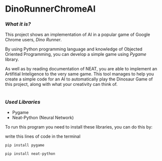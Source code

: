 # DinoRunnerChromeAI

### *What it is?* ###
This project shows an implementation of AI in a popular game of Google Chrome users, *Dino Runner*.

By using Python programming language and knowledge of Objected Oriented Programming, you can develop a simple game using *Pygame* library.

As well as by reading documentation of NEAT, you are able to implement an Artifitial Inteligence to the very same game. This tool manages to help you create a simple code for an AI to automatically play the Dinosaur Game of this project, along with what your creativity can think of. 

#

### *Used Libraries* ###
- Pygame
- Neat-Python (Neural Network)

To run this program you need to install these libraries, you can do this by:

write this lines of code in the terminal

``` pip install pygame ```

``` pip install neat-python ```
